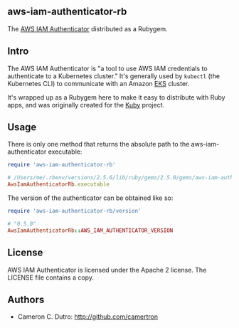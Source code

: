 ## aws-iam-authenticator-rb

The [AWS IAM Authenticator](https://github.com/kubernetes-sigs/aws-iam-authenticator) distributed as a Rubygem.

## Intro

The AWS IAM Authenticator is "a tool to use AWS IAM credentials to authenticate to a Kubernetes cluster." It's generally used by `kubectl` (the Kubernetes CLI) to communicate with an Amazon [EKS](https://aws.amazon.com/eks/) cluster.

It's wrapped up as a Rubygem here to make it easy to distribute with Ruby apps, and was originally created for the [Kuby](https://github.com/getkuby/kuby-core) project.

## Usage

There is only one method that returns the absolute path to the aws-iam-authenticator executable:

```ruby
require 'aws-iam-authenticator-rb'

# /Users/me/.rbenv/versions/2.5.6/lib/ruby/gems/2.5.0/gems/aws-iam-authenticator-rb-0.1.0-x86_64-darwin/vendor/aws-iam-authenticator
AwsIamAuthenticatorRb.executable
```

The version of the authenticator can be obtained like so:

```ruby
require 'aws-iam-authenticator-rb/version'

# "0.5.0"
AwsIamAuthenticatorRb::AWS_IAM_AUTHENTICATOR_VERSION
```

## License

AWS IAM Authenticator is licensed under the Apache 2 license. The LICENSE file contains a copy.

## Authors

* Cameron C. Dutro: http://github.com/camertron
